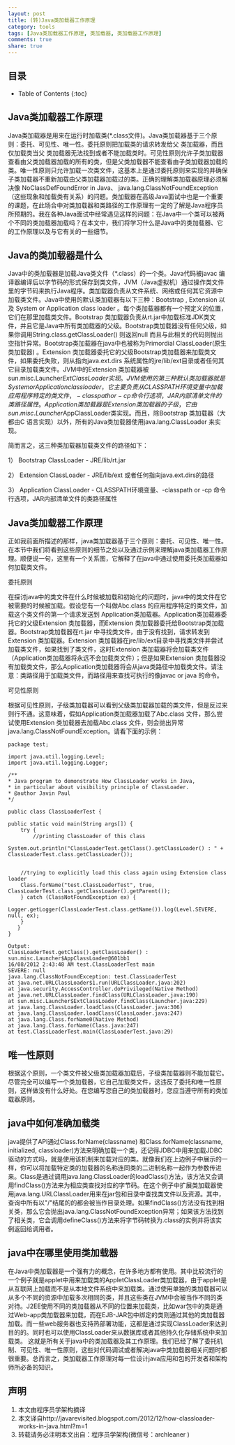 ```yaml
---
layout: post
title: (转)Java类加载器工作原理
category: tools
tags: [Java类加载器工作原理, 类加载器, 类加载器工作原理]
comments: true
share: true
---
```

## 目录 ##

* Table of Contents
{:toc}

## Java类加载器工作原理 ##

Java类加载器是用来在运行时加载类(*.class文件)。Java类加载器基于三个原则：委托、可见性、唯一性。委托原则把加载类的请求转发给父 类加载器，而且仅加载类当父 类加载器无法找到或者不能加载类时。可见性原则允许子类加载器查看由父类加载器加载的所有的类，但是父类加载器不能查看由子类加载器加载的类。唯一性原则只允许加载一次类文件，这基本上是通过委托原则来实现的并确保子类加载器不重新加载由父类加载器加载过的类。正确的理解类加载器原理必须解决像 NoClassDefFoundError in Java、 java.lang.ClassNotFoundException（这些现象和加载类有关系）的问题。类加载器在高级Java面试中也是一个重要的课题，在此场合中对类加载器和类路径的工作原理有一定的了解是Java程序员所预期的。我在各种Java面试中经常遇见这样的问题：在Java中一个类可以被两个不同的类加载器加载吗？在本文中，我们将学习什么是Java中的类加载器、它的工作原理以及与它有关的一些细节。


## Java的类加载器是什么 ##

Java中的类加载器是加载Java类文件（*.class）的一个类。Java代码被javac 编译器编译后以字节码的形式保存到类文件，JVM（Java虚拟机）通过操作类文件里的字节码来执行Java程序。类加载器负责从文件系统、网络或任何其它资源中加载类文件。Java中使用的默认类加载器有以下三种：Bootstrap , Extension 以及 System or Application class loader 。每个类加载器都有一个预定义的位置，它们在那里加载类文件。Bootstrap 类加载器负责从rt.jar中加载标准JDK类文件，并且它是Java中所有类加载器的父级。Bootstrap类加载器没有任何父级，如果你调用String.class.getClassLoader() 则返回null 而且与此相关的代码则抛出空指针异常。Bootstrap类加载器在java中也被称为Primordial ClassLoader(原生类加载器) 。Extension 类加载器委托它的父级Bootstrap类加载器来加载类文件，如果委托失败，则从指向java.ext.dirs 系统属性的jre/lib/ext目录或者任何其它目录加载类文件。JVM中的Extension 类加载器被sun.misc.Launcher$ExtClassLoader实现。 JVM 使用的第三种默认类加载器就是System or Application class loader ，它主要负责从CLASSPATH环境变量中加载应用程序特定的类文件，-classpath or -cp 命令行选项， JAR内部清单文件的类路径属性。Application类加载器是Extension 类加载器的子级，它由sun.misc.Launcher$AppClassLoader类实现。而且，除Bootstrap 类加载器（大都由C 语言实现）以外，所有的Java类加载器使用java.lang.ClassLoader 来实现。

简而言之，这三种类加载器加载类文件的路径如下：

1） Bootstrap ClassLoader - JRE/lib/rt.jar

2） Extension ClassLoader - JRE/lib/ext 或者任何指向java.ext.dirs的路径

3） Application ClassLoader - CLASSPATH环境变量、-classpath or -cp 命令行选项，JAR内部清单文件的类路径属性

## Java类加载器工作原理 ## 

正如我前面所描述的那样，java类加载器基于三个原则：委托、可见性、唯一性。在本节中我们将看到这些原则的细节之处以及通过示例来理解java类加载器工作原理。顺便说一句，这里有一个关系图，它解释了在java中通过使用委托类加载器如何加载类文件。

委托原则

在探讨java中的类文件在什么时候被加载和初始化的问题时，java中的类文件在它被需要的时候被加载。假设您有一个叫做Abc.class 的应用程序特定的类文件，加载这个类文件的第一个请求发送到 Application类加载器。Application类加载器委托它的父级Extension 类加载器，而Extension 类加载器委托给Bootstrap类加载器。Bootstrap类加载器在rt.jar 中寻找类文件，由于没有找到，请求转发到Extension 类加载器。Extension 类加载器在jre/lib/ext目录中寻找类文件并尝试加载类文件，如果找到了类文件，这时Extension 类加载器将会加载类文件（Application类加载器将永远不会加载类文件）；但是如果Extension 类加载器没有加载类文件，那么Application类加载器将会从java类路径中加载类文件。请注意：类路径用于加载类文件，而路径用来查找可执行的像javac or java 的命令。

可见性原则

根据可见性原则，子级类加载器可以看到父级类加载器加载的类文件，但是反过来则行不通。这意味着，假如Application类加载器加载了Abc.class 文件，那么尝试使用Extension 类加载器去加载Abc.class 文件，则会抛出异常java.lang.ClassNotFoundException。请看下面的示例：

```
package test;

import java.util.logging.Level;
import java.util.logging.Logger;

/**
* Java program to demonstrate How ClassLoader works in Java,
* in particular about visibility principle of ClassLoader.
* @author Javin Paul
*/

public class ClassLoaderTest {

public static void main(String args[]) {
    try { 
        //printing ClassLoader of this class
        System.out.println("ClassLoaderTest.getClass().getClassLoader() : " + ClassLoaderTest.class.getClassLoader());
    
    
    //trying to explicitly load this class again using Extension class loader
    Class.forName("test.ClassLoaderTest", true, ClassLoaderTest.class.getClassLoader().getParent());
    } catch (ClassNotFoundException ex) {
        Logger.getLogger(ClassLoaderTest.class.getName()).log(Level.SEVERE, null, ex);
    }
   }
}

Output:
ClassLoaderTest.getClass().getClassLoader() : sun.misc.Launcher$AppClassLoader@601bb1
16/08/2012 2:43:48 AM test.ClassLoaderTest main
SEVERE: null
java.lang.ClassNotFoundException: test.ClassLoaderTest
at java.net.URLClassLoader$1.run(URLClassLoader.java:202)
at java.security.AccessController.doPrivileged(Native Method)
at java.net.URLClassLoader.findClass(URLClassLoader.java:190)
at sun.misc.Launcher$ExtClassLoader.findClass(Launcher.java:229)
at java.lang.ClassLoader.loadClass(ClassLoader.java:306)
at java.lang.ClassLoader.loadClass(ClassLoader.java:247)
at java.lang.Class.forName0(Native Method)
at java.lang.Class.forName(Class.java:247)
at test.ClassLoaderTest.main(ClassLoaderTest.java:29)
```

## 唯一性原则 ##

根据这个原则，一个类文件被父级类加载器加载后，子级类加载器则不能加载它。尽管完全可以编写一个类加载器，它自己加载类文件，这违反了委托和唯一性原则，这样做没有什么好处。在您编写您自己的类加载器时，您应当遵守所有的类加载器原则。

## java中如何准确加载类
java提供了API通过Class.forName(classname) 和Class.forName(classname, initialized, classloader)方法来明确加载一个类，还记得JDBC中用来加载JDBC驱动的方式吗，就是使用该机制来加载对应的类。就像我们在上边例子中展示的一样，你可以将加载特定类的加载器的名称连同类的二进制名称一起作为参数传进来。Class是通过调用java.lang.ClassLoader的loadClass()方法，该方法又会调用findClass()方法来为相应类查找对应的字节码。在这个例子中扩展类加载器使用java.lang.URLClassLoader用来在jar包和目录中查找类文件以及资源。其中，查询中所有以"/"结尾的的都会被当作目录处理。如果findClass()方法没有找到相关类，那么它会抛出java.lang.ClassNotFoundException异常；如果该方法找到了相关类，它会调用defineClass()方法来将字节码转换为.class的实例并将该实例返回给调用者。

## java中在哪里使用类加载器
在Java中类加载器是一个强有力的概念，在许多地方都有使用。其中比较流行的一个例子就是applet中用来加载类的AppletClassLoader类加载器，由于applet是从互联网上加载而不是从本地文件系统中来加载类。通过使用单独的类加载器可以从多个不同的资源中加载多次相同的类，并且这些类在JVM中会被当作不同的类对待。J2EE使用不同的类加载器从不同的位置来加载类，比如war包中的类是通过Web-app类加载器来加载，而在EJB-JAR包中绑定的类则通过其他的类加载器加载。而一些web服务器也支持热部署功能，这都是通过实现ClassLoader来达到目的的。同时也可以使用ClassLoader来从数据库或者其他持久化存储系统中来加载类。
这就是所有关于java中的类加载器及其工作原理。我们已经了解了委托机制、可见性、唯一性原则，这些对代码调试或者解决java中类加载器相关问题时都很重要。总而言之，类加载器工作原理对每一位设计java应用和包的开发者和架构师所必备的知识。

## 声明
1. 本文由程序员学架构摘译
2. 本文译自http://javarevisited.blogspot.com/2012/12/how-classloader-works-in-java.html?m=1
3. 转载请务必注明本文出自：程序员学架构(微信号：archleaner )